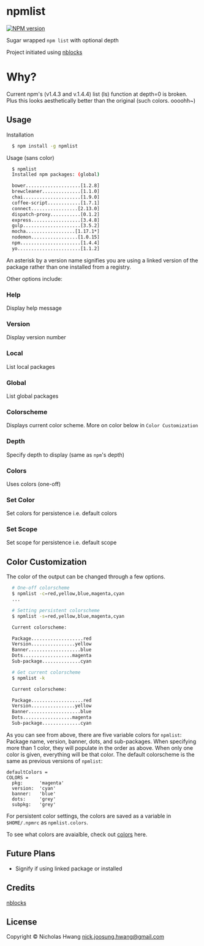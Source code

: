 # npmlist

[![NPM
version](https://badge.fury.io/js/npmlist.png)](http://badge.fury.io/js/npmlist)

Sugar wrapped `npm list` with optional depth

Project initiated using [nblocks](https://github.com/geekjuice/nblocks)


# Why?
Current npm's (v1.4.3 and v.1.4.4) list (ls) function at depth=0 is broken. Plus
this looks aesthetically better than the original (such colors. oooohh~)


## Usage

Installation

```sh
  $ npm install -g npmlist
```

Usage (sans color)

```sh
  $ npmlist
  Installed npm packages: (global)

  bower....................[1.2.8]
  brewcleaner..............[1.1.0]
  chai.....................[1.9.0]
  coffee-script............[1.7.1]
  connect.................[2.13.0]
  dispatch-proxy...........[0.1.2]
  express..................[3.4.8]
  gulp.....................[3.5.2]
  mocha..................[1.17.1*]
  nodemon.................[1.0.15]
  npm......................[1.4.4]
  yo.......................[1.1.2]
```

An asterisk by a version name signifies you are using a linked version of the
package rather than one installed from a registry.

Other options include:

### Help

Display help message

### Version

Display version number

### Local

List local packages

### Global

List global packages

### Colorscheme

Displays current color scheme. More on color below in `Color Customization`

### Depth

Specify depth to display (same as `npm`'s depth)

### Colors

Uses colors (one-off)

### Set Color

Set colors for persistence i.e. default colors

### Set Scope

Set scope for persistence i.e. default scope


## Color Customization

The color of the output can be changed through a few options.

```sh
  # One-off colorscheme
  $ npmlist -c=red,yellow,blue,magenta,cyan
  ...

  # Setting persistent colorscheme
  $ npmlist -s=red,yellow,blue,magenta,cyan

  Current colorscheme:

  Package...................red
  Version................yellow
  Banner...................blue
  Dots..................magenta
  Sub-package..............cyan

  # Get current colorscheme
  $ npmlist -k

  Current colorscheme:

  Package...................red
  Version................yellow
  Banner...................blue
  Dots..................magenta
  Sub-package..............cyan
```

As you can see from above, there are five variable colors for `npmlist`:
Package name, version, banner, dots, and sub-packages. When specifying more
than 1 color, they will populate in the order as above. When only one color is
given, everything will be that color. The default colorscheme is the same as
previous versions of `npmlist`:

```coffee-script
defaultColors =
COLORS =
  pkg:      'magenta'
  version:  'cyan'
  banner:   'blue'
  dots:     'grey'
  subpkg:   'grey'
```

For persistent color settings, the colors are saved as a variable in
`$HOME/.npmrc` as `npmlist.colors`.

To see what colors are avaialble, check out [colors](src/coffee/color.coffee)
here.


## Future Plans
* Signify if using linked package or installed


## Credits

[nblocks](https://github.com/geekjuice/nblocks)


## License

Copyright &copy; Nicholas Hwang <nick.joosung.hwang@gmail.com>
